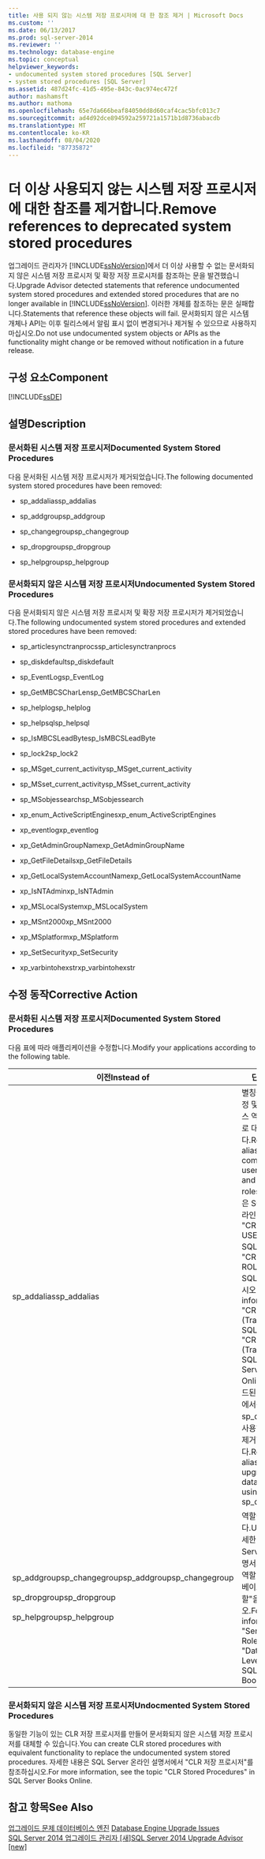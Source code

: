 ```yaml
---
title: 사용 되지 않는 시스템 저장 프로시저에 대 한 참조 제거 | Microsoft Docs
ms.custom: ''
ms.date: 06/13/2017
ms.prod: sql-server-2014
ms.reviewer: ''
ms.technology: database-engine
ms.topic: conceptual
helpviewer_keywords:
- undocumented system stored procedures [SQL Server]
- system stored procedures [SQL Server]
ms.assetid: 487d24fc-41d5-495e-843c-0ac974ec472f
author: mashamsft
ms.author: mathoma
ms.openlocfilehash: 65e7da666beaf84050dd8d60caf4cac5bfc013c7
ms.sourcegitcommit: ad4d92dce894592a259721a1571b1d8736abacdb
ms.translationtype: MT
ms.contentlocale: ko-KR
ms.lasthandoff: 08/04/2020
ms.locfileid: "87735872"
---
```

# <a name="remove-references-to-deprecated-system-stored-procedures"></a><span data-ttu-id="e39fe-102">더 이상 사용되지 않는 시스템 저장 프로시저에 대한 참조를 제거합니다.</span><span class="sxs-lookup"><span data-stu-id="e39fe-102">Remove references to deprecated system stored procedures</span></span>
  <span data-ttu-id="e39fe-103">업그레이드 관리자가 [!INCLUDE[ssNoVersion](../../includes/ssnoversion-md.md)]에서 더 이상 사용할 수 없는 문서화되지 않은 시스템 저장 프로시저 및 확장 저장 프로시저를 참조하는 문을 발견했습니다.</span><span class="sxs-lookup"><span data-stu-id="e39fe-103">Upgrade Advisor detected statements that reference undocumented system stored procedures and extended stored procedures that are no longer available in [!INCLUDE[ssNoVersion](../../includes/ssnoversion-md.md)].</span></span> <span data-ttu-id="e39fe-104">이러한 개체를 참조하는 문은 실패합니다.</span><span class="sxs-lookup"><span data-stu-id="e39fe-104">Statements that reference these objects will fail.</span></span> <span data-ttu-id="e39fe-105">문서화되지 않은 시스템 개체나 API는 이후 릴리스에서 알림 표시 없이 변경되거나 제거될 수 있으므로 사용하지 마십시오.</span><span class="sxs-lookup"><span data-stu-id="e39fe-105">Do not use undocumented system objects or APIs as the functionality might change or be removed without notification in a future release.</span></span>  
  
## <a name="component"></a><span data-ttu-id="e39fe-106">구성 요소</span><span class="sxs-lookup"><span data-stu-id="e39fe-106">Component</span></span>  
 [!INCLUDE[ssDE](../../includes/ssde-md.md)]  
  
## <a name="description"></a><span data-ttu-id="e39fe-107">설명</span><span class="sxs-lookup"><span data-stu-id="e39fe-107">Description</span></span>  
  
### <a name="documented-system-stored-procedures"></a><span data-ttu-id="e39fe-108">문서화된 시스템 저장 프로시저</span><span class="sxs-lookup"><span data-stu-id="e39fe-108">Documented System Stored Procedures</span></span>  
 <span data-ttu-id="e39fe-109">다음 문서화된 시스템 저장 프로시저가 제거되었습니다.</span><span class="sxs-lookup"><span data-stu-id="e39fe-109">The following documented system stored procedures have been removed:</span></span>  
  
-   <span data-ttu-id="e39fe-110">sp_addalias</span><span class="sxs-lookup"><span data-stu-id="e39fe-110">sp_addalias</span></span>  
  
-   <span data-ttu-id="e39fe-111">sp_addgroup</span><span class="sxs-lookup"><span data-stu-id="e39fe-111">sp_addgroup</span></span>  
  
-   <span data-ttu-id="e39fe-112">sp_changegroup</span><span class="sxs-lookup"><span data-stu-id="e39fe-112">sp_changegroup</span></span>  
  
-   <span data-ttu-id="e39fe-113">sp_dropgroup</span><span class="sxs-lookup"><span data-stu-id="e39fe-113">sp_dropgroup</span></span>  
  
-   <span data-ttu-id="e39fe-114">sp_helpgroup</span><span class="sxs-lookup"><span data-stu-id="e39fe-114">sp_helpgroup</span></span>  
  
### <a name="undocumented-system-stored-procedures"></a><span data-ttu-id="e39fe-115">문서화되지 않은 시스템 저장 프로시저</span><span class="sxs-lookup"><span data-stu-id="e39fe-115">Undocumented System Stored Procedures</span></span>  
 <span data-ttu-id="e39fe-116">다음 문서화되지 않은 시스템 저장 프로시저 및 확장 저장 프로시저가 제거되었습니다.</span><span class="sxs-lookup"><span data-stu-id="e39fe-116">The following undocumented system stored procedures and extended stored procedures have been removed:</span></span>  
  
-   <span data-ttu-id="e39fe-117">sp_articlesynctranprocs</span><span class="sxs-lookup"><span data-stu-id="e39fe-117">sp_articlesynctranprocs</span></span>  
  
-   <span data-ttu-id="e39fe-118">sp_diskdefault</span><span class="sxs-lookup"><span data-stu-id="e39fe-118">sp_diskdefault</span></span>  
  
-   <span data-ttu-id="e39fe-119">sp_EventLog</span><span class="sxs-lookup"><span data-stu-id="e39fe-119">sp_EventLog</span></span>  
  
-   <span data-ttu-id="e39fe-120">sp_GetMBCSCharLen</span><span class="sxs-lookup"><span data-stu-id="e39fe-120">sp_GetMBCSCharLen</span></span>  
  
-   <span data-ttu-id="e39fe-121">sp_helplog</span><span class="sxs-lookup"><span data-stu-id="e39fe-121">sp_helplog</span></span>  
  
-   <span data-ttu-id="e39fe-122">sp_helpsql</span><span class="sxs-lookup"><span data-stu-id="e39fe-122">sp_helpsql</span></span>  
  
-   <span data-ttu-id="e39fe-123">sp_IsMBCSLeadByte</span><span class="sxs-lookup"><span data-stu-id="e39fe-123">sp_IsMBCSLeadByte</span></span>  
  
-   <span data-ttu-id="e39fe-124">sp_lock2</span><span class="sxs-lookup"><span data-stu-id="e39fe-124">sp_lock2</span></span>  
  
-   <span data-ttu-id="e39fe-125">sp_MSget_current_activity</span><span class="sxs-lookup"><span data-stu-id="e39fe-125">sp_MSget_current_activity</span></span>  
  
-   <span data-ttu-id="e39fe-126">sp_MSset_current_activity</span><span class="sxs-lookup"><span data-stu-id="e39fe-126">sp_MSset_current_activity</span></span>  
  
-   <span data-ttu-id="e39fe-127">sp_MSobjessearch</span><span class="sxs-lookup"><span data-stu-id="e39fe-127">sp_MSobjessearch</span></span>  
  
-   <span data-ttu-id="e39fe-128">xp_enum_ActiveScriptEngines</span><span class="sxs-lookup"><span data-stu-id="e39fe-128">xp_enum_ActiveScriptEngines</span></span>  
  
-   <span data-ttu-id="e39fe-129">xp_eventlog</span><span class="sxs-lookup"><span data-stu-id="e39fe-129">xp_eventlog</span></span>  
  
-   <span data-ttu-id="e39fe-130">xp_GetAdminGroupName</span><span class="sxs-lookup"><span data-stu-id="e39fe-130">xp_GetAdminGroupName</span></span>  
  
-   <span data-ttu-id="e39fe-131">xp_GetFileDetails</span><span class="sxs-lookup"><span data-stu-id="e39fe-131">xp_GetFileDetails</span></span>  
  
-   <span data-ttu-id="e39fe-132">xp_GetLocalSystemAccountName</span><span class="sxs-lookup"><span data-stu-id="e39fe-132">xp_GetLocalSystemAccountName</span></span>  
  
-   <span data-ttu-id="e39fe-133">xp_IsNTAdmin</span><span class="sxs-lookup"><span data-stu-id="e39fe-133">xp_IsNTAdmin</span></span>  
  
-   <span data-ttu-id="e39fe-134">xp_MSLocalSystem</span><span class="sxs-lookup"><span data-stu-id="e39fe-134">xp_MSLocalSystem</span></span>  
  
-   <span data-ttu-id="e39fe-135">xp_MSnt2000</span><span class="sxs-lookup"><span data-stu-id="e39fe-135">xp_MSnt2000</span></span>  
  
-   <span data-ttu-id="e39fe-136">xp_MSplatform</span><span class="sxs-lookup"><span data-stu-id="e39fe-136">xp_MSplatform</span></span>  
  
-   <span data-ttu-id="e39fe-137">xp_SetSecurity</span><span class="sxs-lookup"><span data-stu-id="e39fe-137">xp_SetSecurity</span></span>  
  
-   <span data-ttu-id="e39fe-138">xp_varbintohexstr</span><span class="sxs-lookup"><span data-stu-id="e39fe-138">xp_varbintohexstr</span></span>  
  
## <a name="corrective-action"></a><span data-ttu-id="e39fe-139">수정 동작</span><span class="sxs-lookup"><span data-stu-id="e39fe-139">Corrective Action</span></span>  
  
### <a name="documented-system-stored-procedures"></a><span data-ttu-id="e39fe-140">문서화된 시스템 저장 프로시저</span><span class="sxs-lookup"><span data-stu-id="e39fe-140">Documented System Stored Procedures</span></span>  
 <span data-ttu-id="e39fe-141">다음 표에 따라 애플리케이션을 수정합니다.</span><span class="sxs-lookup"><span data-stu-id="e39fe-141">Modify your applications according to the following table.</span></span>  
  
|<span data-ttu-id="e39fe-142">이전</span><span class="sxs-lookup"><span data-stu-id="e39fe-142">Instead of</span></span>|<span data-ttu-id="e39fe-143">단계</span><span class="sxs-lookup"><span data-stu-id="e39fe-143">Do this</span></span>|  
|----------------|-------------|  
|<span data-ttu-id="e39fe-144">sp_addalias</span><span class="sxs-lookup"><span data-stu-id="e39fe-144">sp_addalias</span></span>|<span data-ttu-id="e39fe-145">별칭을 사용자 계정 및 데이터베이스 역할의 조합으로 대체해야 합니다.</span><span class="sxs-lookup"><span data-stu-id="e39fe-145">Replace aliases with a combination of user accounts and database roles.</span></span> <span data-ttu-id="e39fe-146">자세한 내용은 SQL Server 온라인 설명서의 "CREATE USER(Transact-SQL)" 및 "CREATE ROLE(Transact-SQL)"을 참조하십시오.</span><span class="sxs-lookup"><span data-stu-id="e39fe-146">For more information, see "CREATE USER (Transact-SQL)" and "CREATE ROLE (Transact-SQL)" in SQL Server Books Online.</span></span> <span data-ttu-id="e39fe-147">업그레이드된 데이터베이스에서는 sp_dropalias를 사용하여 별칭을 제거합니다.</span><span class="sxs-lookup"><span data-stu-id="e39fe-147">Remove aliases in upgraded databases by using sp_dropalias.</span></span>|  
|<span data-ttu-id="e39fe-148">sp_addgroupsp_changegroup</span><span class="sxs-lookup"><span data-stu-id="e39fe-148">sp_addgroupsp_changegroup</span></span><br /><br /> <span data-ttu-id="e39fe-149">sp_dropgroup</span><span class="sxs-lookup"><span data-stu-id="e39fe-149">sp_dropgroup</span></span><br /><br /> <span data-ttu-id="e39fe-150">sp_helpgroup</span><span class="sxs-lookup"><span data-stu-id="e39fe-150">sp_helpgroup</span></span>|<span data-ttu-id="e39fe-151">역할을 사용합니다.</span><span class="sxs-lookup"><span data-stu-id="e39fe-151">Use roles.</span></span> <span data-ttu-id="e39fe-152">자세한 내용은 SQL Server 온라인 설명서의 "서버 수준 역할" 및 "데이터베이스 수준 역할"을 참조하십시오.</span><span class="sxs-lookup"><span data-stu-id="e39fe-152">For more information, see "Server-Level Roles" and "Database-Level Roles" in SQL Server Books Online.</span></span>|  
  
### <a name="undocmented-system-stored-procedures"></a><span data-ttu-id="e39fe-153">문서화되지 않은 시스템 저장 프로시저</span><span class="sxs-lookup"><span data-stu-id="e39fe-153">Undocmented System Stored Procedures</span></span>  
 <span data-ttu-id="e39fe-154">동일한 기능이 있는 CLR 저장 프로시저를 만들어 문서화되지 않은 시스템 저장 프로시저를 대체할 수 있습니다.</span><span class="sxs-lookup"><span data-stu-id="e39fe-154">You can create CLR stored procedures with equivalent functionality to replace the undocumented system stored procedures.</span></span> <span data-ttu-id="e39fe-155">자세한 내용은 SQL Server 온라인 설명서에서 "CLR 저장 프로시저"를 참조하십시오.</span><span class="sxs-lookup"><span data-stu-id="e39fe-155">For more information, see the topic "CLR Stored Procedures" in SQL Server Books Online.</span></span>  
  
## <a name="see-also"></a><span data-ttu-id="e39fe-156">참고 항목</span><span class="sxs-lookup"><span data-stu-id="e39fe-156">See Also</span></span>  
 <span data-ttu-id="e39fe-157">[업그레이드 문제 데이터베이스 엔진](../../../2014/sql-server/install/database-engine-upgrade-issues.md) </span><span class="sxs-lookup"><span data-stu-id="e39fe-157">[Database Engine Upgrade Issues](../../../2014/sql-server/install/database-engine-upgrade-issues.md) </span></span>  
 [<span data-ttu-id="e39fe-158">SQL Server 2014 업그레이드 관리자 &#91;새&#93;</span><span class="sxs-lookup"><span data-stu-id="e39fe-158">SQL Server 2014 Upgrade Advisor &#91;new&#93;</span></span>](sql-server-2014-upgrade-advisor.md)  
  
  
